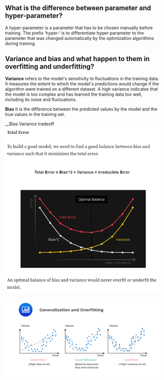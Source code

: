 ## What is the difference between parameter and hyper-parameter?

A hyper-parameter is a parameter that has to be chosen manually before training. The prefix ‘hyper-‘ is to differentiate hyper-parameter to the parameter that was changed automatically by the optimization algorithms during training. 


## Variance and bias  and what happen to them in overfitting and underfitting?


__Variance__ refers to the model's sensitivity to fluctuations in the training data. It measures the extent to which the model's predictions would change if the algorithm were trained on a different dataset. A high variance indicates that the model is too complex and has learned the training data too well, including its noise and fluctuations.

__Bias__  It is the difference between the predicted values by the model and the true values in the training set.


__Bias Variance tradeoff
![Alt text](image-1.png)

![Alt text](image-2.png)

